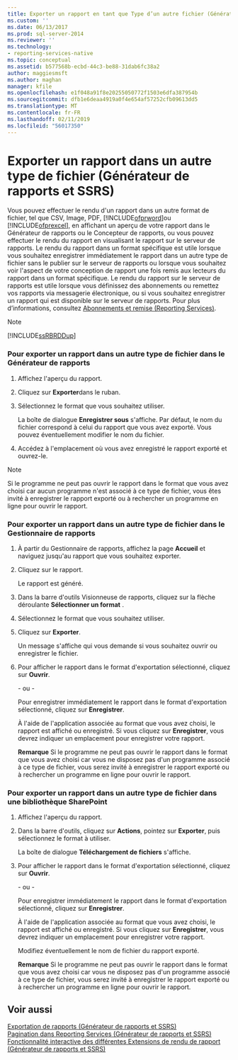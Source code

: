 ```yaml
---
title: Exporter un rapport en tant que Type d’un autre fichier (Générateur de rapports et SSRS) | Microsoft Docs
ms.custom: ''
ms.date: 06/13/2017
ms.prod: sql-server-2014
ms.reviewer: ''
ms.technology:
- reporting-services-native
ms.topic: conceptual
ms.assetid: b577568b-ecbd-44c3-be88-31dab6fc38a2
author: maggiesmsft
ms.author: maghan
manager: kfile
ms.openlocfilehash: e1f048a91f8e20255050772f1503e6dfa387954b
ms.sourcegitcommit: dfb1e6deaa4919a0f4e654af57252cfb09613dd5
ms.translationtype: MT
ms.contentlocale: fr-FR
ms.lasthandoff: 02/11/2019
ms.locfileid: "56017350"
---
```

# <a name="export-a-report-as-another-file-type-report-builder-and-ssrs"></a>Exporter un rapport dans un autre type de fichier (Générateur de rapports et SSRS)
  Vous pouvez effectuer le rendu d'un rapport dans un autre format de fichier, tel que CSV, Image, PDF, [!INCLUDE[ofprword](../includes/ofprword-md.md)]ou [!INCLUDE[ofprexcel](../includes/ofprexcel-md.md)], en affichant un aperçu de votre rapport dans le Générateur de rapports ou le Concepteur de rapports, ou vous pouvez effectuer le rendu du rapport en visualisant le rapport sur le serveur de rapports. Le rendu du rapport dans un format spécifique est utile lorsque vous souhaitez enregistrer immédiatement le rapport dans un autre type de fichier sans le publier sur le serveur de rapports ou lorsque vous souhaitez voir l'aspect de votre conception de rapport une fois remis aux lecteurs du rapport dans un format spécifique. Le rendu du rapport sur le serveur de rapports est utile lorsque vous définissez des abonnements ou remettez vos rapports via messagerie électronique, ou si vous souhaitez enregistrer un rapport qui est disponible sur le serveur de rapports. Pour plus d’informations, consultez [Abonnements et remise &#40;Reporting Services&#41;](subscriptions/subscriptions-and-delivery-reporting-services.md).  
  
> [!NOTE]  
>  [!INCLUDE[ssRBRDDup](../includes/ssrbrddup-md.md)]  
  
### <a name="to-export-a-report-as-another-file-type-in-report-builder"></a>Pour exporter un rapport dans un autre type de fichier dans le Générateur de rapports  
  
1.  Affichez l'aperçu du rapport.  
  
2.  Cliquez sur **Exporter**dans le ruban.  
  
3.  Sélectionnez le format que vous souhaitez utiliser.  
  
     La boîte de dialogue **Enregistrer sous** s'affiche. Par défaut, le nom du fichier correspond à celui du rapport que vous avez exporté. Vous pouvez éventuellement modifier le nom du fichier.  
  
4.  Accédez à l'emplacement où vous avez enregistré le rapport exporté et ouvrez-le.  
  
> [!NOTE]  
>  Si le programme ne peut pas ouvrir le rapport dans le format que vous avez choisi car aucun programme n'est associé à ce type de fichier, vous êtes invité à enregistrer le rapport exporté ou à rechercher un programme en ligne pour ouvrir le rapport.  
  
### <a name="to-export-a-report-as-another-file-type-in-report-manager"></a>Pour exporter un rapport dans un autre type de fichier dans le Gestionnaire de rapports  
  
1.  À partir du Gestionnaire de rapports, affichez la page **Accueil** et naviguez jusqu'au rapport que vous souhaitez exporter.  
  
2.  Cliquez sur le rapport.  
  
     Le rapport est généré.  
  
3.  Dans la barre d'outils Visionneuse de rapports, cliquez sur la flèche déroulante **Sélectionner un format** .  
  
4.  Sélectionnez le format que vous souhaitez utiliser.  
  
5.  Cliquez sur **Exporter**.  
  
     Un message s'affiche qui vous demande si vous souhaitez ouvrir ou enregistrer le fichier.  
  
6.  Pour afficher le rapport dans le format d'exportation sélectionné, cliquez sur **Ouvrir**.  
  
     \- ou -  
  
     Pour enregistrer immédiatement le rapport dans le format d'exportation sélectionné, cliquez sur **Enregistrer**.  
  
     À l'aide de l'application associée au format que vous avez choisi, le rapport est affiché ou enregistré. Si vous cliquez sur **Enregistrer**, vous devrez indiquer un emplacement pour enregistrer votre rapport.  
  
     **Remarque** Si le programme ne peut pas ouvrir le rapport dans le format que vous avez choisi car vous ne disposez pas d'un programme associé à ce type de fichier, vous serez invité à enregistrer le rapport exporté ou à rechercher un programme en ligne pour ouvrir le rapport.  
  
### <a name="to-export-a-report-as-another-file-type-in-a-sharepoint-library"></a>Pour exporter un rapport dans un autre type de fichier dans une bibliothèque SharePoint  
  
1.  Affichez l'aperçu du rapport.  
  
2.  Dans la barre d'outils, cliquez sur **Actions**, pointez sur **Exporter**, puis sélectionnez le format à utiliser.  
  
     La boîte de dialogue **Téléchargement de fichiers** s'affiche.  
  
3.  Pour afficher le rapport dans le format d'exportation sélectionné, cliquez sur **Ouvrir**.  
  
     \- ou -  
  
     Pour enregistrer immédiatement le rapport dans le format d'exportation sélectionné, cliquez sur **Enregistrer**.  
  
     À l'aide de l'application associée au format que vous avez choisi, le rapport est affiché ou enregistré. Si vous cliquez sur **Enregistrer**, vous devrez indiquer un emplacement pour enregistrer votre rapport.  
  
     Modifiez éventuellement le nom de fichier du rapport exporté.  
  
     **Remarque** Si le programme ne peut pas ouvrir le rapport dans le format que vous avez choisi car vous ne disposez pas d'un programme associé à ce type de fichier, vous serez invité à enregistrer le rapport exporté ou à rechercher un programme en ligne pour ouvrir le rapport.  
  
## <a name="see-also"></a>Voir aussi  
 [Exportation de rapports &#40;Générateur de rapports et SSRS&#41;](report-builder/export-reports-report-builder-and-ssrs.md)   
 [Pagination dans Reporting Services &#40;Générateur de rapports et SSRS&#41;](report-design/pagination-in-reporting-services-report-builder-and-ssrs.md)   
 [Fonctionnalité interactive des différentes Extensions de rendu de rapport &#40;Générateur de rapports et SSRS&#41;](report-builder/interactive-functionality-different-report-rendering-extensions.md)  
  
  
